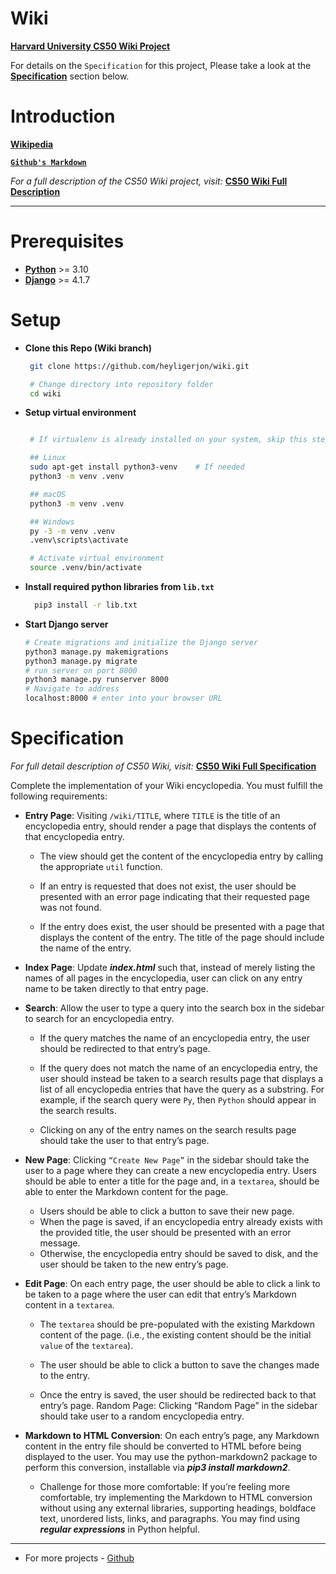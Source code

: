 # Wiki

[**Harvard University CS50 Wiki Project**](https://online-learning.harvard.edu/course/cs50s-web-programming-python-and-javascript?delta=0)

For details on the `Specification` for this project, Please take a look at the [**Specification**](#specification) section below.


##

# Introduction

 [**Wikipedia**](https://www.wikipedia.org/)

[**`Github's Markdown`**](https://docs.github.com/en/free-pro-team@latest/github/writing-on-github/basic-writing-and-formatting-syntax)

*For a full description of the CS50 Wiki project, visit:* [**CS50 Wiki Full Description**](https://cs50.harvard.edu/web/2020/projects/1/wiki/#:~:text=web50/projects/2020/x/wiki)

---

# Prerequisites
- [**Python**](https://www.python.org) >= 3.10
- [**Django**](https://www.djangoproject.com/download/) >= 4.1.7

# Setup

- **Clone this Repo (Wiki branch)**
  ``` sh
   git clone https://github.com/heyligerjon/wiki.git
  
   # Change directory into repository folder
   cd wiki
  ```

- **Setup virtual environment**
  ``` sh

   # If virtualenv is already installed on your system, skip this step

   ## Linux
   sudo apt-get install python3-venv    # If needed
   python3 -m venv .venv

   ## macOS
   python3 -m venv .venv

   ## Windows
   py -3 -m venv .venv
   .venv\scripts\activate

   # Activate virtual environment
   source .venv/bin/activate
  ```

- **Install required python libraries from `lib.txt`**
  ``` sh
    pip3 install -r lib.txt
  ```

- **Start Django server**
  ``` sh
  # Create migrations and initialize the Django server
  python3 manage.py makemigrations
  python3 manage.py migrate
  # run server on port 8000
  python3 manage.py runserver 8000
  # Navigate to address
  localhost:8000 # enter into your browser URL
  ```



# Specification

*For full detail description of CS50 Wiki, visit:* [**CS50 Wiki Full Specification**](https://cs50.harvard.edu/web/2020/projects/1/wiki/#:~:text=web50/projects/2020/x/wiki)

Complete the implementation of your Wiki encyclopedia. You must fulfill the following requirements:


- **Entry Page**: Visiting `/wiki/TITLE`, where `TITLE` is the title of an encyclopedia entry, should render a page that displays the contents of that encyclopedia entry.
  -  The view should get the content of the encyclopedia entry by calling the appropriate `util` function.

  - If an entry is requested that does not exist, the user should be presented with an error page indicating that their requested page was not found.

  - If the entry does exist, the user should be presented with a page that displays the content of the entry. The title of the page should include the name of the entry.

- **Index Page**: Update ***index.html*** such that, instead of merely listing the names of all pages in the encyclopedia, user can click on any entry name to be taken directly to that entry page.

- **Search**: Allow the user to type a query into the search box in the sidebar to search for an encyclopedia entry.
  - If the query matches the name of an encyclopedia entry, the user should be redirected to that entry’s page.

  - If the query does not match the name of an encyclopedia entry, the user should instead be taken to a search results page that displays a list of all encyclopedia entries that have the query as a substring. For example, if the search query were `Py`, then `Python` should appear in the search results.

  - Clicking on any of the entry names on the search results page should take the user to that entry’s page.

- **New Page**: Clicking ``“Create New Page”`` in the sidebar should take the user to a page where they can create a new encyclopedia entry.
Users should be able to enter a title for the page and, in a `textarea`, should be able to enter the Markdown content for the page.
  - Users should be able to click a button to save their new page.
  -  When the page is saved, if an encyclopedia entry already exists with the provided title, the user should be presented with an error message.
  - Otherwise, the encyclopedia entry should be saved to disk, and the user should be taken to the new entry’s page.

 - **Edit Page**: On each entry page, the user should be able to click a link to be taken to a page where the user can edit that entry’s Markdown content in a `textarea`.
   - The `textarea` should be pre-populated with the existing Markdown content of the page. (i.e., the existing content should be the initial `value` of the `textarea`).

   - The user should be able to click a button to save the changes made to the entry.

   - Once the entry is saved, the user should be redirected back to that entry’s page.
Random Page: Clicking “Random Page” in the sidebar should take user to a random encyclopedia entry.

- **Markdown to HTML Conversion**: On each entry’s page, any Markdown content in the entry file should be converted to HTML before being displayed to the user. You may use the python-markdown2 package to perform this conversion, installable via ***pip3 install markdown2***.
  - Challenge for those more comfortable: If you’re feeling more comfortable, try implementing the Markdown to HTML conversion without using any external libraries, supporting headings, boldface text, unordered lists, links, and paragraphs. You may find using **_regular expressions_** in Python helpful.

--- 

- For more projects - [Github](https://github.com/heyligerjon)
